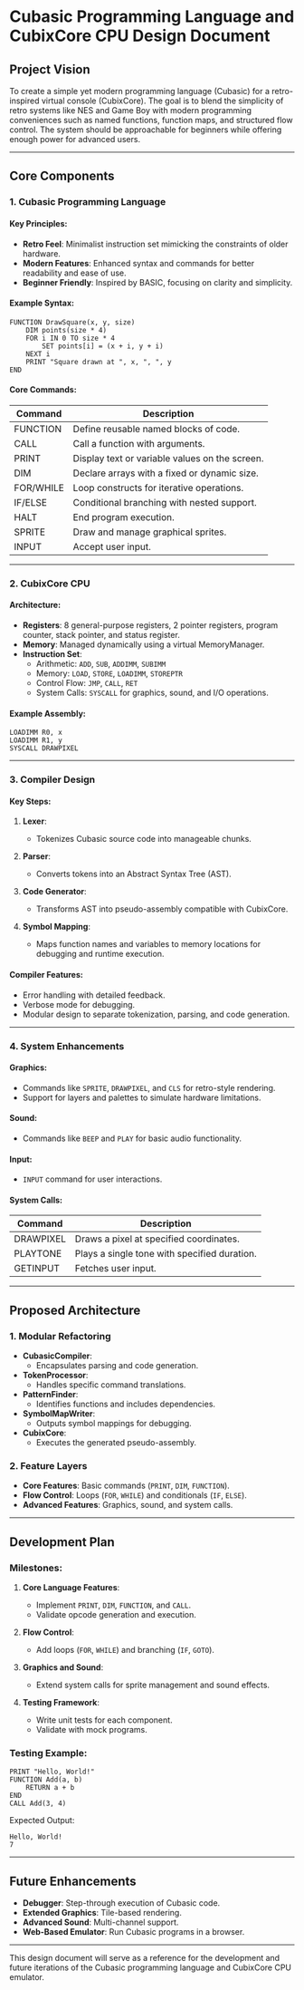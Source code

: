 # Cubasic Programming Language and CubixCore CPU Design Document

## Project Vision
To create a simple yet modern programming language (Cubasic) for a retro-inspired virtual console (CubixCore). The goal is to blend the simplicity of retro systems like NES and Game Boy with modern programming conveniences such as named functions, function maps, and structured flow control. The system should be approachable for beginners while offering enough power for advanced users.

---

## Core Components

### 1. Cubasic Programming Language
#### Key Principles:
- **Retro Feel**: Minimalist instruction set mimicking the constraints of older hardware.
- **Modern Features**: Enhanced syntax and commands for better readability and ease of use.
- **Beginner Friendly**: Inspired by BASIC, focusing on clarity and simplicity.

#### Example Syntax:
```basic
FUNCTION DrawSquare(x, y, size)
    DIM points(size * 4)
    FOR i IN 0 TO size * 4
        SET points[i] = (x + i, y + i)
    NEXT i
    PRINT "Square drawn at ", x, ", ", y
END
```

#### Core Commands:
| Command    | Description                                                                 |
|------------|-----------------------------------------------------------------------------|
| FUNCTION   | Define reusable named blocks of code.                                       |
| CALL       | Call a function with arguments.                                            |
| PRINT      | Display text or variable values on the screen.                             |
| DIM        | Declare arrays with a fixed or dynamic size.                               |
| FOR/WHILE  | Loop constructs for iterative operations.                                  |
| IF/ELSE    | Conditional branching with nested support.                                 |
| HALT       | End program execution.                                                    |
| SPRITE     | Draw and manage graphical sprites.                                         |
| INPUT      | Accept user input.                                                        |

---

### 2. CubixCore CPU
#### Architecture:
- **Registers**: 8 general-purpose registers, 2 pointer registers, program counter, stack pointer, and status register.
- **Memory**: Managed dynamically using a virtual MemoryManager.
- **Instruction Set**:
  - Arithmetic: `ADD`, `SUB`, `ADDIMM`, `SUBIMM`
  - Memory: `LOAD`, `STORE`, `LOADIMM`, `STOREPTR`
  - Control Flow: `JMP`, `CALL`, `RET`
  - System Calls: `SYSCALL` for graphics, sound, and I/O operations.

#### Example Assembly:
```assembly
LOADIMM R0, x
LOADIMM R1, y
SYSCALL DRAWPIXEL
```

---

### 3. Compiler Design
#### Key Steps:
1. **Lexer**:
   - Tokenizes Cubasic source code into manageable chunks.

2. **Parser**:
   - Converts tokens into an Abstract Syntax Tree (AST).

3. **Code Generator**:
   - Transforms AST into pseudo-assembly compatible with CubixCore.

4. **Symbol Mapping**:
   - Maps function names and variables to memory locations for debugging and runtime execution.

#### Compiler Features:
- Error handling with detailed feedback.
- Verbose mode for debugging.
- Modular design to separate tokenization, parsing, and code generation.

---

### 4. System Enhancements
#### Graphics:
- Commands like `SPRITE`, `DRAWPIXEL`, and `CLS` for retro-style rendering.
- Support for layers and palettes to simulate hardware limitations.

#### Sound:
- Commands like `BEEP` and `PLAY` for basic audio functionality.

#### Input:
- `INPUT` command for user interactions.

#### System Calls:
| Command       | Description                                    |
|---------------|------------------------------------------------|
| DRAWPIXEL     | Draws a pixel at specified coordinates.        |
| PLAYTONE      | Plays a single tone with specified duration.   |
| GETINPUT      | Fetches user input.                           |

---

## Proposed Architecture
### 1. Modular Refactoring
- **CubasicCompiler**:
  - Encapsulates parsing and code generation.
- **TokenProcessor**:
  - Handles specific command translations.
- **PatternFinder**:
  - Identifies functions and includes dependencies.
- **SymbolMapWriter**:
  - Outputs symbol mappings for debugging.
- **CubixCore**:
  - Executes the generated pseudo-assembly.

### 2. Feature Layers
- **Core Features**: Basic commands (`PRINT`, `DIM`, `FUNCTION`).
- **Flow Control**: Loops (`FOR`, `WHILE`) and conditionals (`IF`, `ELSE`).
- **Advanced Features**: Graphics, sound, and system calls.

---

## Development Plan

### Milestones:
1. **Core Language Features**:
   - Implement `PRINT`, `DIM`, `FUNCTION`, and `CALL`.
   - Validate opcode generation and execution.

2. **Flow Control**:
   - Add loops (`FOR`, `WHILE`) and branching (`IF`, `GOTO`).

3. **Graphics and Sound**:
   - Extend system calls for sprite management and sound effects.

4. **Testing Framework**:
   - Write unit tests for each component.
   - Validate with mock programs.

### Testing Example:
```basic
PRINT "Hello, World!"
FUNCTION Add(a, b)
    RETURN a + b
END
CALL Add(3, 4)
```
Expected Output:
```
Hello, World!
7
```

---

## Future Enhancements
- **Debugger**: Step-through execution of Cubasic code.
- **Extended Graphics**: Tile-based rendering.
- **Advanced Sound**: Multi-channel support.
- **Web-Based Emulator**: Run Cubasic programs in a browser.

---

This design document will serve as a reference for the development and future iterations of the Cubasic programming language and CubixCore CPU emulator.

